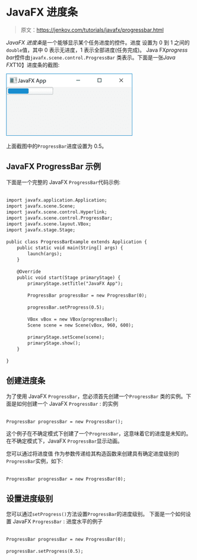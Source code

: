# JavaFX 进度条

> 原文：<https://jenkov.com/tutorials/javafx/progressbar.html>

*JavaFX 进度条*是一个能够显示某个任务进度的控件。进度 设置为 0 到 1 之间的`double`值，其中 0 表示无进度，1 表示全部进度(任务完成)。 Java FX*progress bar*控件由`javafx.scene.control.ProgressBar` 类表示。下面是一张*Java FX*T10】进度条的截图:

![JavaFX ProgressBar with progress set to 0.5](img/19351880405e905bac918b69cbd61298.png)

上面截图中的`ProgressBar`进度设置为 0.5。

## JavaFX ProgressBar 示例

下面是一个完整的 JavaFX `ProgressBar`代码示例:

```

import javafx.application.Application;
import javafx.scene.Scene;
import javafx.scene.control.Hyperlink;
import javafx.scene.control.ProgressBar;
import javafx.scene.layout.VBox;
import javafx.stage.Stage;

public class ProgressBarExample extends Application {
    public static void main(String[] args) {
        launch(args);
    }

    @Override
    public void start(Stage primaryStage) {
        primaryStage.setTitle("JavaFX App");

        ProgressBar progressBar = new ProgressBar(0);

        progressBar.setProgress(0.5);

        VBox vBox = new VBox(progressBar);
        Scene scene = new Scene(vBox, 960, 600);

        primaryStage.setScene(scene);
        primaryStage.show();
    }

}

```

## 创建进度条

为了使用 JavaFX `ProgressBar`，您必须首先创建一个`ProgressBar` 类的实例。下面是如何创建一个 JavaFX `ProgressBar` : 的实例

```

ProgressBar progressBar = new ProgressBar();

```

这个例子在不确定模式下创建了一个`ProgressBar`，这意味着它的进度是未知的。 在不确定模式下，JavaFX `ProgressBar`显示动画。

您可以通过将进度值 作为参数传递给其构造函数来创建具有确定进度级别的`ProgressBar`实例，如下:

```

ProgressBar progressBar = new ProgressBar(0);

```

## 设置进度级别

您可以通过`setProgress()`方法设置`ProgressBar`的进度级别。 下面是一个如何设置 JavaFX `ProgressBar` : 进度水平的例子

```

ProgressBar progressBar = new ProgressBar(0);

progressBar.setProgress(0.5);

```